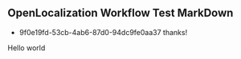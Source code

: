 ## OpenLocalization Workflow Test MarkDown
* 9f0e19fd-53cb-4ab6-87d0-94dc9fe0aa37 
thanks!

Hello world